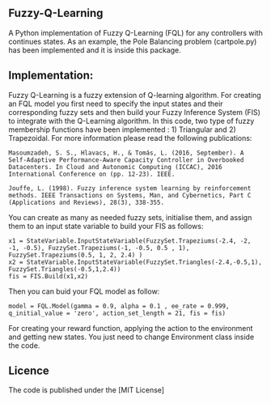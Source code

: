 ## Fuzzy-Q-Learning
A Python implementation of Fuzzy Q-Learning (FQL) for any controllers with continues states. As an example, the Pole Balancing problem (cartpole.py) has been implemented and it is inside this package.

## Implementation:
Fuzzy Q-Learning is a fuzzy extension of Q-learning algorithm. For creating an FQL model you first need to specify the input states and their corresponding fuzzy sets and then build your Fuzzy Inference System (FIS) to integrate with the Q-Learning algorithm. In this code, two type of fuzzy membership functions have been implemented : 1) Triangular and 2) Trapezoidal. For more information please read the following publications:
```
Masoumzadeh, S. S., Hlavacs, H., & Tomás, L. (2016, September). A Self-Adaptive Performance-Aware Capacity Controller in Overbooked Datacenters. In Cloud and Autonomic Computing (ICCAC), 2016 International Conference on (pp. 12-23). IEEE.

Jouffe, L. (1998). Fuzzy inference system learning by reinforcement methods. IEEE Transactions on Systems, Man, and Cybernetics, Part C (Applications and Reviews), 28(3), 338-355.
```


You can create as many as needed fuzzy sets, initialise them, and assign them to an input state variable to build your FIS as follows:
```
x1 = StateVariable.InputStateVariable(FuzzySet.Trapeziums(-2.4, -2, -1, -0.5), FuzzySet.Trapeziums(-1, -0.5, 0.5 , 1), FuzzySet.Trapeziums(0.5, 1, 2, 2.4) )
x2 = StateVariable.InputStateVariable(FuzzySet.Triangles(-2.4,-0.5,1), FuzzySet.Triangles(-0.5,1,2.4))
fis = FIS.Build(x1,x2)
```
Then you can buid your FQL model as follow:
```
model = FQL.Model(gamma = 0.9, alpha = 0.1 , ee_rate = 0.999, q_initial_value = 'zero', action_set_length = 21, fis = fis)
```

For creating your reward function, applying the action to the environment and getting new states. You just need to change Environment class inside the code.


## Licence

The code is published under the [MIT License]
